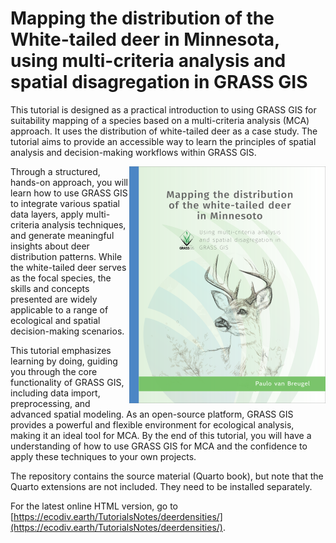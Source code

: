 # Mapping the distribution of the White-tailed deer in Minnesota, using multi-criteria analysis and spatial disagregation in GRASS GIS

This tutorial is designed as a practical introduction to using GRASS GIS for suitability mapping of a species based on a multi-criteria analysis (MCA) approach. It uses the distribution of white-tailed deer as a case study. The tutorial aims to provide an accessible way to learn the principles of spatial analysis and decision-making workflows within GRASS GIS.

<img align="right" src="bookcover.png">

Through a structured, hands-on approach, you will learn how to use GRASS GIS to integrate various spatial data layers, apply multi-criteria analysis techniques, and generate meaningful insights about deer distribution patterns. While the white-tailed deer serves as the focal species, the skills and concepts presented are widely applicable to a range of ecological and spatial decision-making scenarios.

This tutorial emphasizes learning by doing, guiding you through the core functionality of GRASS GIS, including data import, preprocessing, and advanced spatial modeling. As an open-source platform, GRASS GIS provides a powerful and flexible environment for ecological analysis, making it an ideal tool for MCA. By the end of this tutorial, you will have a understanding of how to use GRASS GIS for MCA and the confidence to apply these techniques to your own projects.

The repository contains the source material (Quarto book), but note that the Quarto extensions are not included. They need to be installed separately. 

For the latest online HTML version, go to [https://ecodiv.earth/TutorialsNotes/deerdensities/](https://ecodiv.earth/TutorialsNotes/deerdensities/).

